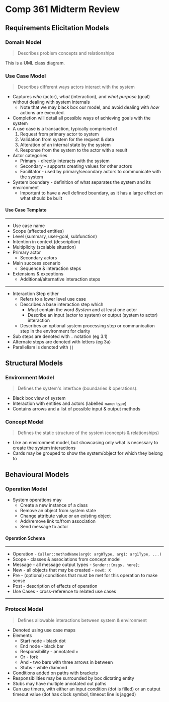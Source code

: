 # Comp 361 Midterm Review

## Requirements Elicitation Models

### Domain Model

> Describes problem concepts and relationships

This is a UML class diagram.

### Use Case Model

> Describes different ways actors interact with the system

* Captures _who_ (actor), _what_ (interaction), and _what purpose_ (goal) without dealing with system internals
    * Note that we may black box our model, and avoid dealing with _how_ actions are executed.
* Completion will detail all possible ways of achieving goals with the system
* A use case is a transaction, typically comprised of
    1. Request from primary actor to system
    1. Validation from system for the request & data
    1. Alteration of an internal state by the system
    1. Response from the system to the actor with a result
* Actor categories
    * Primary - directly interacts with the system
    * Secondary - supports creating values for other actors
    * Facilitator - used by primary/secondary actors to communicate with the system
* System boundary - definition of what separates the system and its environment
    * Important to have a well defined boundary, as it has a large effect on what should be built

#### Use Case Template
-------------
* Use case name
* Scope (affected entities)
* Level (summary, user-goal, subfunction)
* Intention in context (description)
* Multiplicity (scalable situation)
* Primary actor
    * Secondary actors
* Main success scenario
    * Sequence & interaction steps
* Extensions & exceptions
    * Additional/alternative interaction steps
-------------
* Interaction Step either
    * Refers to a lower level use case
    * Describes a base interaction step which
        * *Must* contain the word _System_ and at least one actor
        * Describe an input (actor to system) or output (system to actor) interaction
    * Describes an optional system processing step or communication step in the environment for clarity
* Sub steps are denoted with `.` notation (eg 3.1)
* Alternate steps are denoted with letters (eg 3a)
* Parallelism is denoted with `||`

## Structural Models

### Environment Model

> Defines the system's interface (boundaries & operations).

* Black box view of system
* Interaction with entities and actors (labelled `name:type`)
* Contains arrows and a list of possible input & output methods

### Concept Model

> Defines the static structure of the system (concepts & relationships)

* Like an environment model, but showcasing only what is necessary to create the system interactions
* Cards may be grouped to show the system/object for which they belong to

## Behavioural Models

### Operation Model

* System operations may
    * Create a new instance of a class
    * Remove an object from system state
    * Change attribute value or an existing object
    * Add/remove link to/from association
    * Send message to actor

#### Operation Schema
---
* Operation - `Caller::methodName(arg0: arg0Type, arg1: arg1Type, ...)`
* Scope - classes & associations from concept model
* Message - all message output types - `Sender::{msgs, here};`
* New - all objects that may be created - `newX: X`
* Pre - (optional) conditions that must be met for this operation to make sense
* Post - description of effects of operation
* Use Cases - cross-reference to related use cases
---

### Protocol Model

> Defines allowable interactions between system & environment

* Denoted using use case maps
* Elements
    * Start node - black dot
    * End node - black bar
    * Responsibility - annotated `x`
    * Or - fork
    * And - two bars with three arrows in between
    * Stubs - white diamond
* Conditions added on paths with brackets
* Responsibilities may be surrounded by box dictating entity
* Stubs may have multiple annotated out paths
* Can use timers, with either an input condition (dot is filled) or an output timeout value (dot has clock symbol, timeout line is jagged)
